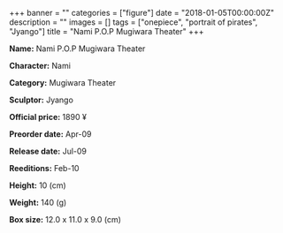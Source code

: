 +++
banner = ""
categories = ["figure"]
date = "2018-01-05T00:00:00Z"
description = ""
images = []
tags = ["onepiece", "portrait of pirates", "Jyango"]
title = "Nami P.O.P Mugiwara Theater"
+++

**Name:** Nami P.O.P Mugiwara Theater

**Character:** Nami

**Category:** Mugiwara Theater 

**Sculptor:** Jyango

**Official price:** 1890 ¥

**Preorder date:** Apr-09

**Release date:** Jul-09

**Reeditions:** Feb-10

**Height:** 10 (cm)

**Weight:** 140 (g)

**Box size:** 12.0 x 11.0 x 9.0 (cm)




